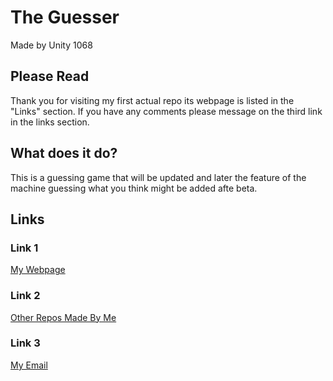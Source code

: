 # The Guesser
Made by Unity 1068

## Please Read
Thank you for visiting my first actual repo its webpage is listed in the "Links" section.
If you have any comments please message on the third link in the links section.

## What does it do?
This is a guessing game that will be updated and later the feature of the machine guessing what you think might be added afte beta.

## Links
### Link 1
[My Webpage](https://unity1068.github.io/The-Guesser/)
### Link 2
[Other Repos Made By Me](https://github.com/unity1068/)
### Link 3
[My Email](mykelc1025@gmail.com)
